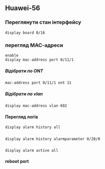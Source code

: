 ## Huawei-56

### Переглянути стан інтерфейсу
    display board 0/16 


### перегляд МАС-адреси
    enable
    display mac-address port 0/11/1
##### Відібрати по ONT
    mac-address port 0/11/1 ont 11
##### Відібрати по vlan
    display mac-address vlan 602 
#### Перегляд логів
    display alarm history all
#####
    display alarm history alarmparameter 0/20/0
    
#####
    display alarm active all

#### reboot port
